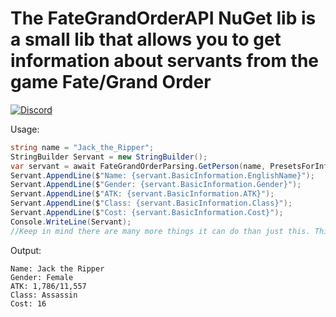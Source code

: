 # The FateGrandOrderAPI NuGet lib is a small lib that allows you to get information about servants from the game Fate/Grand Order
[![Discord](https://discordapp.com/api/guilds/525688264250753025/widget.png)](https://discord.gg/F5RhrBs)

Usage: 
```cs
string name = "Jack_the_Ripper";
StringBuilder Servant = new StringBuilder();
var servant = await FateGrandOrderParsing.GetPerson(name, PresetsForInformation.BasicInformation);
Servant.AppendLine($"Name: {servant.BasicInformation.EnglishName}");
Servant.AppendLine($"Gender: {servant.BasicInformation.Gender}");
Servant.AppendLine($"ATK: {servant.BasicInformation.ATK}");
Servant.AppendLine($"Class: {servant.BasicInformation.Class}");
Servant.AppendLine($"Cost: {servant.BasicInformation.Cost}");
Console.WriteLine(Servant);
//Keep in mind there are many more things it can do than just this. This is just a small example
```

Output:
```
Name: Jack the Ripper
Gender: Female
ATK: 1,786/11,557
Class: Assassin
Cost: 16
```
